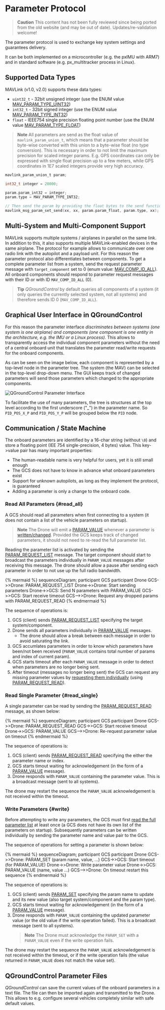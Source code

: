 # Parameter Protocol

> **Caution** This content has not been fully reviewed since being ported from the old website (and may be out of date). 
  Updates/re-validation welcome!

The parameter protocol is used to exchange key system settings and guarantees delivery.

It can be both implemented on a microcontroller (e.g. the pxIMU with ARM7) and in standard software (e.g. px_multitracker process in Linux).

## Supported Data Types

MAVLink (v1.0, v2.0) supports these data types:

* `uint32_t` - 32bit unsigned integer (use the ENUM value [MAV_PARAM_TYPE_UINT32](../messages/common.md#MAV_PARAM_TYPE_UINT32))
* `int32_t` - 32bit signed integer (use the ENUM value [MAV_PARAM_TYPE_INT32](../messages/common.md#MAV_PARAM_TYPE_INT32))
* `float` - IEEE754 single precision floating point number (use the ENUM value [MAV_PARAM_TYPE_FLOAT](../messages/common.md#MAV_PARAM_TYPE_FLOAT))

> **Note** All parameters are send as the float value of `mavlink_param_union_t`, which means that a parameter should be byte-wise converted with this union to a byte-wise float (no type conversion). 
  This is necessary in order to not limit the maximum precision for scaled integer params. 
  E.g. GPS coordinates can only be expressed with single float precision up to a few meters, while GPS coordinates in 1E7 scaled integers provide very high accuracy.

```c
mavlink_param_union_t param;

int32_t integer = 20000;

param.param_int32 = integer;
param.type = MAV_PARAM_TYPE_INT32;

// Then send the param by providing the float bytes to the send function
mavlink_msg_param_set_send(xx, xx, param.param_float, param.type, xx);
```

## Multi-System and Multi-Component Support

MAVLink supports multiple systems / airplanes in parallel on the same link. 
In addition to this, it also supports multiple MAVLink-enabled devices in the same airplane. 
The protocol for example allows to communicate over one radio link with the autopilot and a payload unit. 
For this reason the parameter protocol also differentiates between components. To get a complete parameter list from a system, send the request parameter message with `target_component` set to 0 (enum value: [MAV_COMP_ID_ALL](../messages/common.md#MAV_COMP_ID_ALL)). 
All onboard components should respond to parameter request messages with their ID or with ID `MAV_COMP_ID_ALL` (0). 

> **Tip** *QGroundControl* by default queries all components of a system (it only queries the currently selected system, not all systems) and therefore sends ID 0 (`MAV_COMP_ID_ALL`).


## Graphical User Interface in QGroundControl

For this reason the parameter interface *discriminates between systems (one system is one airplane) and components (one component is one entity in the architecture, e.g. the IMU or a Linux process).* 
This allows to transparently access the individual component parameters without the need of a central onboard unit that translates the parameter read/write requests for the onboard components.

As can be seen on the image below, each component is represented by a top-level node in the parameter tree. 
The system (the MAV) can be selected in the top-level drop-down menu. The GUI keeps track of changed parameters will send those parameters which changed to the appropriate components.

![QGroundControl Parameter Interface](../../assets/protocols/parameter_interface_gui.png)

To facilitate the use of many parameters, the tree is structures at the top level according to the first underscore ("_") in the parameter name. So `PID_POS_X_P` and `PID_POS_Y_P` will be grouped below the `PID` node.


## Communication / State Machine

The onboard parameters are identified by a 16-char string (without `\0`) and store a floating point (IEE 754 single-precision, 4 bytes) value. 
This key->value pair has many important properties:

* The human-readable name is very helpful for users, yet it is still small enough
* The GCS does not have to know in advance what onboard parameters exist
* Support for unknown autopilots, as long as they implement the protocol, is guaranteed
* Adding a parameter is only a change to the onboard code.

### Read All Parameters {#read_all}

A GCS should read all parameters when first connecting to a system (it does not contain a list of the vehicle parameters on startup).

> **Note** The Drone will emit a [PARAM_VALUE](../messages/common.md#PARAM_VALUE) whenever a parameter is [written/changed](#write).
  Provided the GCS keeps track of changed parameters, it should not need to re-read the full parameter list.

Reading the parameter list is activated by sending the [PARAM_REQUEST_LIST](../messages/common.md#PARAM_REQUEST_LIST) message. 
The target component should start to broadcast the parameters individually in `PARAM_VALUE` messages after receiving this message. 
The drone should allow a pause after sending each parameter in order to not use up the full radio bandwidth.

{% mermaid %}
sequenceDiagram;
    participant GCS
    participant Drone
    GCS->>Drone: PARAM_REQUEST_LIST
    Drone->>Drone: Start sending parameters 
    Drone->>GCS: Send N parameters with PARAM_VALUE
    GCS->>GCS: Start receive timeout
    GCS-->>Drone: Request any dropped params with PARAM_REQUEST_READ
{% endmermaid %}

The sequence of operations is:

1. GCS (client) sends [PARAM_REQUEST_LIST](../messages/common.md#PARAM_REQUEST_READ) specifying the target system/component.
1. Drone sends all parameters individually in [PARAM_VALUE](../messages/common.md#PARAM_VALUE) messages.
   - The drone should allow a break between each message in order to avoid saturating the link.
1. GCS accumlates parameters in order to know which parameters have been/not been received  (`PARAM_VALUE` contains total number of params and index of current param).
1. GCS starts timeout after each `PARAM_VALUE` message in order to detect when parameters are no longer being sent.
1. After timeout (messages no longer being sent) the GCS can request any missing parameter values by [requesting them individually](#read_single) (using [PARAM_REQUEST_READ](../messages/common.md#PARAM_REQUEST_READ)).



### Read Single Parameter {#read_single}

A single parameter can be read by sending the [PARAM_REQUEST_READ](../messages/common.md#PARAM_REQUEST_READ) message, as shown below:

{% mermaid %}
sequenceDiagram;
    participant GCS
    participant Drone
    GCS->>Drone: PARAM_REQUEST_READ
    GCS->>GCS: Start receive timeout
    Drone->>GCS: PARAM_VALUE
    GCS-->>Drone: Re-request parameter value on timeout
{% endmermaid %}

The sequence of operations is:

1. GCS (client) sends [PARAM_REQUEST_READ](../messages/common.md#PARAM_REQUEST_READ) specifying the either the parameter name or index.
1. GCS starts timout waiting for acknowledgement (in the form of a [PARAM_VALUE](../messages/common.md#PARAM_VALUE) message).
1. Drone responds with `PARAM_VALUE` containing the parameter value.
   This is a broadcast message (sent to all systems).

The drone may restart the sequence the `PARAM_VALUE` acknowledgement is not received within the timeout.


### Write Parameters {#write}

Before attempting to write any parameters, the GCS must first [read the full parameter list](#read_all) at least once (a GCS does not have its own list of the parameters on startup).
Subsequently parameters can be written individually by sending the parameter name and value pair to the GCS.

The sequence of operations for setting a parameter is shown below:

{% mermaid %}
sequenceDiagram;
    participant GCS
    participant Drone
    GCS->>Drone: PARAM_SET (param name, value, ...)
    GCS->>GCS: Start timeout (for PARAM_VALUE)
    Drone->>Drone: Write parameter value
    Drone->>GCS: PARAM_VALUE (name, value ...)
    GCS-->>Drone: On timeout restart this sequence
{% endmermaid %}


The sequence of operations is:

1. GCS (client) sends [PARAM_SET](../messages/common.md#PARAM_VALUE) specifying the param name to update and its new value (also target system/component and the param type).
1. GCS starts timout waiting for acknowledgement (in the form of a [PARAM_VALUE](../messages/common.md#PARAM_VALUE) message).
1. Drone responds with `PARAM_VALUE` containing the updated parameter value (or the old value if the write operation failed).
   This is a broadcast message (sent to all systems).
   > **Note** The Drone must acknowledge the `PARAM_SET` with a `PARAM_VALUE` even if the write operation fails.

The drone may restart the sequence the `PARAM_VALUE` acknowledgement is not received within the timeout, or if the write operation fails (the value returned in `PARAM_VALUE` does not match the value set).


## QGroundControl Parameter Files

*QGroundControl* can save the current values of the onboard parameters in a text file. 
The file can then be imported again and transmitted to the Drone. 
This allows to e.g. configure several vehicles completely similar with safe default values.
